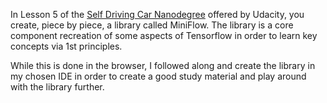 In Lesson 5 of the [Self Driving Car Nanodegree](https://www.udacity.com/course/self-driving-car-engineer-nanodegree--nd013) offered by Udacity, you create, piece by piece, a library called MiniFlow. The library is a core component recreation of some aspects of Tensorflow in order to learn key concepts via 1st principles.

While this is done in the browser, I followed along and create the library in my chosen IDE in order to create a good study material and play around with the library further.
